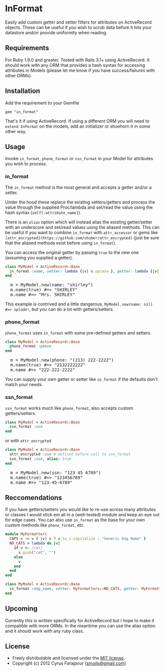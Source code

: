# InFormat

Easily add custom getter and setter filters for attributes on ActiveRecord objects.  These can be useful if you wish to scrub data before it hits your datastore and/or provide uniformity when reading.

## Requirements

For Ruby 1.9.0 and greater. Tested with Rails 3.1+ using ActiveRecord.  It should work with any ORM that provides a hash syntax for accessing attributes in Models (please let me know if you have success/failures with other ORMs).

## Installation

Add the requirement to your Gemfile

`gem "in_format"`

That's it if using ActiveRecord.  If using a different ORM you will need to `extend InFormat` on the models, add an initializer or shoehorn it in some other way.

## Usage

Invoke `in_format`, `phone_format` or `ssn_format` in your Model for attributes you wish to process.

### in_format

The `in_format` method is the most general and accepts a getter and/or a setter.  

Under the hood these replace the existing setters/getters and process the value through the supplied Proc/lambda and set/read the value using the hash syntax (`self[:attribute_name]`).

There is an `alias` option which will instead alias the existing getter/setter with an underscore and set/read values using the aliased methods.  This can be useful if you want to combine `in_format` with `attr_accessor` or gems like `[attr_encrypted](https://github.com/shuber/attr_encrypted)` (just be sure that the aliased methods exist before using `in_format`).

You can access the original getter by passing `true` to the new one (assuming you supplied a getter).

```ruby
class MyModel < ActiveRecord::Base
  in_format :name, setter: lambda {|v| v.upcase }, getter: lambda {|v| "Mrs. #{v}"}
end
```

<pre>
  m = MyModel.new(name: "shirley")
  m.name(true) #=> "SHIRLEY"
  m.name #=> "Mrs. SHIRLEY"
</pre>

This example is contrived and a little dangerous, `MyModel.new(name: nil) #=> splode!`, but you can do a lot with getters/setters.

### phone_format

`phone_format` uses `in_format` with some pre-defined getters and setters.

```ruby
class MyModel < ActiveRecord::Base
  phone_format :phone
end
```

<pre>
  m = MyModel.new(phone: "(213) 222-2222")
  m.name(true) #=> "2132222222"
  m.name #=> "222-222-2222"
</pre>

You can supply your own getter or setter like `in_format` if the defaults don't match your needs.

### ssn_format

`ssn_format` works much like `phone_format`, also accepts custom getters/setters.

```ruby
class MyModel < ActiveRecord::Base
  ssn_format :ssn
end
```

or with `attr_encrypted`

```ruby
class MyModel < ActiveRecord::Base
  attr_encrypted :ssn # defined before call to ssn_format
  ssn_format :ssn, alias: true
end
```

<pre>
  m = MyModel.new(ssn: "123 45 6789")
  m.name(true) #=> "123456789"
  m.name #=> "123-45-6789"
</pre>

## Reccomendations

If you have getters/setters you would like to re-use across many attributes or classes I would stick em all in a (well-tested) module and keep an eye out for edge cases.  You can also use `in_format` as the base for your own custom methods like `phone_format`, etc.

```ruby
module MyFormatters
  CAPS = -> v { |v| v ? v.to_s.capitalize : "Generic Dog Name" }
  NO_CATS = lambda do |v|
    if v =~ /cat/
      v.gsub("cat", "")
    else
      v
    end
  end
end

class MyModel < ActiveRecord::Base
  in_format :dog_name, setter: MyFormatters::NO_CATS, getter: MyFormatters::CAPS
end
```

## Upcoming

Currently this is written specifically for ActiveRecord but I hope to make it compatible with more ORMs. In the meantime you can use the alias option and it should work with any ruby class.

## License

* Freely distributable and licensed under the [MIT license](http://cfarajpour.mit-license.org/license.html).
* Copyright (c) 2012 Cyrus Farajpour (smoils@gmail.com)
